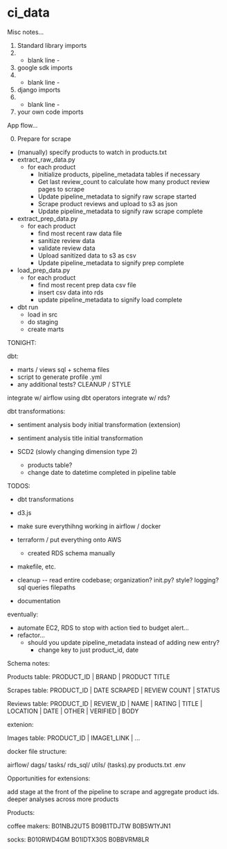 # ci_data

Misc notes...

1. Standard library imports
2. - blank line -
3. google sdk imports
4. - blank line -
5. django imports
6. - blank line -
7. your own code imports

App flow...

0. Prepare for scrape
- (manually) specify products to watch in products.txt
- extract_raw_data.py
    - for each product
        - Initialize products, pipeline_metadata tables if necessary
        - Get last review_count to calculate how many product review pages to scrape
        - Update pipeline_metadata to signify raw scrape started
        - Scrape product reviews and upload to s3 as json
        - Update pipeline_metadata to signify raw scrape complete
- extract_prep_data.py
    - for each product
        - find most recent raw data file
        - sanitize review data
        - validate review data
        - Upload sanitized data to s3 as csv
        - Update pipeline_metadata to signify prep complete
- load_prep_data.py
    - for each product
        - find most recent prep data csv file
        - insert csv data into rds
        - update pipeline_metadata to signify load complete
- dbt run
    - load in src
    - do staging
    - create marts

TONIGHT:

dbt:
- marts / views sql + schema files
- script to generate profile .yml
- any additional tests?
CLEANUP / STYLE

integrate w/ airflow using dbt operators
integrate w/ rds?

dbt transformations:

- sentiment analysis body initial transformation (extension)
- sentiment analysis title initial transformation


- SCD2 (slowly changing dimension type 2)
    - products table?
    - change date to datetime completed in pipeline table


TODOS:

- dbt transformations
- d3.js
- make sure everythihng working in airflow / docker
- terraform / put everything onto AWS
    - created RDS schema manually
- makefile, etc.
- cleanup -- read entire codebase; organization? init.py? style? logging?
    sql queries
    filepaths
    
- documentation

eventually:
- automate EC2, RDS to stop with action tied to budget alert...
- refactor...
    - should you update pipeline_metadata instead of adding new entry?
        - change key to just product_id, date


Schema notes:

Products table:
PRODUCT_ID | BRAND | PRODUCT TITLE

Scrapes table:
PRODUCT_ID | DATE SCRAPED | REVIEW COUNT | STATUS

Reviews table:
PRODUCT_ID | REVIEW_ID | NAME | RATING | TITLE | LOCATION | DATE | OTHER | VERIFIED | BODY

extenion:

Images table:
PRODUCT_ID | IMAGE1_LINK | ...


docker file structure:

airflow/
    dags/
    tasks/
        rds_sql/
        utils/
        (tasks).py
        products.txt
    .env


Opportunities for extensions:

add stage at the front of the pipeline to scrape and aggregate product ids. deeper analyses across more products


Products:

coffee makers:
B01NBJ2UT5
B09B1TDJTW
B0B5W1YJN1

socks:
B010RWD4GM
B01IDTX30S
B0BBVRM8LR